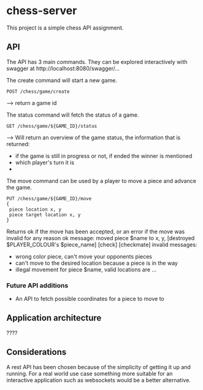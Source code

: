 # chess-server

This project is a simple chess API assignment.

## API

The API has 3 main commands. They can be explored interactively with swagger at http://localhost:8080/swagger/...

The create command will start a new game.
```
POST /chess/game/create 
```
--> return a game id


The status command will fetch the status of a game.
```
GET /chess/game/${GAME_ID}/status
```
--> Will return an overview of the game status, the information that is returned:
- if the game is still in progress or not, if ended the winner is mentioned
- which player's turn it is
- 
 
The move command can be used by a player to move a piece and advance the game.
```
PUT /chess/game/${GAME_ID}/move
{
 piece location x, y 
 piece target location x, y
}
```

Returns ok if the move has been accepted, or an error if the move was invalid for any reason
ok message: moved piece $name to x, y, [destroyed $PLAYER_COLOUR's $piece_name] [check] [checkmate] 
invalid messages: 
- wrong color piece, can't move your opponents pieces
- can't move to the desired location because a piece is in the way
- illegal movement for piece $name, valid locations are ...


### Future API additions

- An API to fetch possible coordinates for a piece to move to

## Application architecture

????


## Considerations
A rest API has been chosen because of the simplicity of getting it up and running. For a real world
use case something more suitable for an interactive application such as websockets would be a better alternative.





